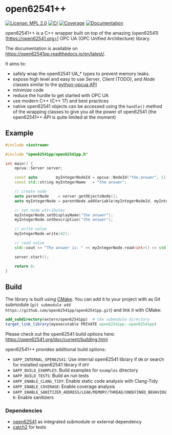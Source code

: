 # open62541++

[![License: MPL 2.0](https://img.shields.io/badge/License-MPL%202.0-blue.svg)](https://github.com/open62541pp/open62541pp/blob/master/LICENSE)
[![CI](https://github.com/open62541pp/open62541pp/actions/workflows/ci.yml/badge.svg)](https://github.com/open62541pp/open62541pp/actions/workflows/ci.yml)
[![Coverage](https://coveralls.io/repos/github/open62541pp/open62541pp/badge.svg)](https://coveralls.io/github/open62541pp/open62541pp)
[![Documentation](https://readthedocs.org/projects/open62541pp/badge/?version=latest)](https://open62541pp.readthedocs.io/en/latest/?badge=latest)

open62541++ is a C++ wrapper built on top of the amazing (open62541)[https://open62541.org>] OPC UA (OPC Unified Architecture) library.

The documentation is available on https://open62541pp.readthedocs.io/en/latest/.

It aims to:

- safely wrap the open62541 UA_* types to prevent memory leaks.
- expose high level and easy to use *Server*, *Client* (TODO), and *Node* classes similar to the [python-opcua API](https://python-opcua.readthedocs.io/en/latest/index.html)
- minimize code
- reduce the hurdle to get started with OPC UA
- use modern C++ (C++ 17) and best practices
- native open62541 objects can be accessed using the `handle()` method of the wrapping classes to give you all the power of open62541 (the open62541++ API is quite limited at the moment)

## Example

```cpp
#include <iostream>

#include "open62541pp/open62541pp.h"

int main() {
    opcua::Server server;

    const auto        myIntegerNodeId = opcua::NodeId("the.answer", 1);
    const std::string myIntegerName   = "the answer";

    // create node
    auto parentNode    = server.getObjectsNode();
    auto myIntegerNode = parentNode.addVariable(myIntegerNodeId, myIntegerName, opcua::Type::Int32);

    // set node attributes
    myIntegerNode.setDisplayName("the answer");
    myIntegerNode.setDescription("the answer");

    // write value
    myIntegerNode.write(42);

    // read value
    std::cout << "The answer is: " << myIntegerNode.read<int>() << std::endl;

    server.start();

    return 0;
}
```

## Build

The library is built using [CMake](https://cmake.org/runningcmake/). You can add it to your project with as Git submodule (`git submodule add https://github.com/open62541pp/open62541pp.git`) and link it with CMake:

```cmake
add_subdirectory(extern/open62541pp)  # the submodule directory
target_link_library(myexecutable PRIVATE open62541pp::open62541pp)
```

Please check out the open62541 build options here: https://open62541.org/doc/current/building.html

open62541++ provides additional build options:

- `UAPP_INTERNAL_OPEN62541`: Use internal open62541 library if `ON` or search for installed open62541 library if `OFF`
- `UAPP_BUILD_EXAMPLES`: Build examples for `examples` directory
- `UAPP_BUILD_TESTS`: Build an run tests
- `UAPP_ENABLE_CLANG_TIDY`: Enable static code analysis with Clang-Tidy
- `UAPP_ENABLE_COVERAGE`: Enable coverage analysis
- `UAPP_ENABLE_SANITIZER_ADDRESS/LEAK/MEMORY/THREAD/UNDEFINED_BEHAVIOUR`: Enable sanitizers

### Dependencies

- [open62541](https://github.com/open62541/open62541) as integrated submodule or external dependency
- [catch2](https://github.com/catchorg/Catch2) for tests
